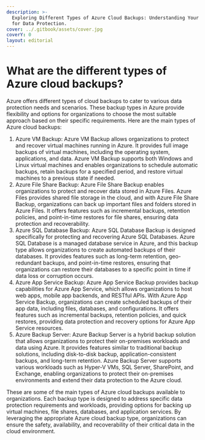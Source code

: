 ```yaml
---
description: >-
  Exploring Different Types of Azure Cloud Backups: Understanding Your Options
  for Data Protection.
cover: ../.gitbook/assets/cover.jpg
coverY: 0
layout: editorial
---
```


# What are the different types of Azure cloud backups?

Azure offers different types of cloud backups to cater to various data protection needs and scenarios. These backup types in Azure provide flexibility and options for organizations to choose the most suitable approach based on their specific requirements. Here are the main types of Azure cloud backups:

1. Azure VM Backup: Azure VM Backup allows organizations to protect and recover virtual machines running in Azure. It provides full image backups of virtual machines, including the operating system, applications, and data. Azure VM Backup supports both Windows and Linux virtual machines and enables organizations to schedule automatic backups, retain backups for a specified period, and restore virtual machines to a previous state if needed.
2. Azure File Share Backup: Azure File Share Backup enables organizations to protect and recover data stored in Azure Files. Azure Files provides shared file storage in the cloud, and with Azure File Share Backup, organizations can back up important files and folders stored in Azure Files. It offers features such as incremental backups, retention policies, and point-in-time restores for file shares, ensuring data protection and recoverability.
3. Azure SQL Database Backup: Azure SQL Database Backup is designed specifically for protecting and recovering Azure SQL Databases. Azure SQL Database is a managed database service in Azure, and this backup type allows organizations to create automated backups of their databases. It provides features such as long-term retention, geo-redundant backups, and point-in-time restores, ensuring that organizations can restore their databases to a specific point in time if data loss or corruption occurs.
4. Azure App Service Backup: Azure App Service Backup provides backup capabilities for Azure App Service, which allows organizations to host web apps, mobile app backends, and RESTful APIs. With Azure App Service Backup, organizations can create scheduled backups of their app data, including files, databases, and configurations. It offers features such as incremental backups, retention policies, and quick restores, providing data protection and recovery options for Azure App Service resources.
5. Azure Backup Server: Azure Backup Server is a hybrid backup solution that allows organizations to protect their on-premises workloads and data using Azure. It provides features similar to traditional backup solutions, including disk-to-disk backup, application-consistent backups, and long-term retention. Azure Backup Server supports various workloads such as Hyper-V VMs, SQL Server, SharePoint, and Exchange, enabling organizations to protect their on-premises environments and extend their data protection to the Azure cloud.

These are some of the main types of Azure cloud backups available to organizations. Each backup type is designed to address specific data protection requirements and workloads, providing options for backing up virtual machines, file shares, databases, and application services. By leveraging the appropriate Azure cloud backup type, organizations can ensure the safety, availability, and recoverability of their critical data in the cloud environment.
